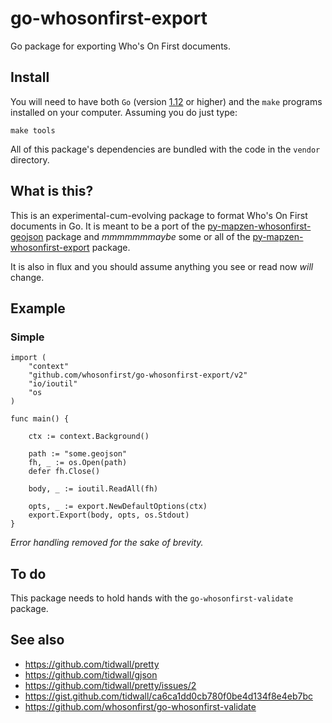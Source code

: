 # go-whosonfirst-export

Go package for exporting Who's On First documents.

## Install

You will need to have both `Go` (version [1.12](https://golang.org/dl) or higher) and the `make` programs installed on your computer. Assuming you do just type:

```
make tools
```

All of this package's dependencies are bundled with the code in the `vendor` directory.

## What is this?

This is an experimental-cum-evolving package to format Who's On First documents in Go. It is meant to be a port of the [py-mapzen-whosonfirst-geojson](https://github.com/whosonfirst/py-mapzen-whosonfirst-geojson) package and _mmmmmmmaybe_ some or all of the [py-mapzen-whosonfirst-export](https://github.com/whosonfirst/py-mapzen-whosonfirst-geojson) package.

It is also in flux and you should assume anything you see or read now _will_ change.

## Example

### Simple

```
import (
	"context"
	"github.com/whosonfirst/go-whosonfirst-export/v2"
	"io/ioutil"
	"os
)

func main() {

	ctx := context.Background()

	path := "some.geojson"     	
	fh, _ := os.Open(path)
	defer fh.Close()

	body, _ := ioutil.ReadAll(fh)

	opts, _ := export.NewDefaultOptions(ctx)
	export.Export(body, opts, os.Stdout)
}
```

_Error handling removed for the sake of brevity._

## To do

This package needs to hold hands with the `go-whosonfirst-validate` package.

## See also

* https://github.com/tidwall/pretty
* https://github.com/tidwall/gjson
* https://github.com/tidwall/pretty/issues/2
* https://gist.github.com/tidwall/ca6ca1dd0cb780f0be4d134f8e4eb7bc
* https://github.com/whosonfirst/go-whosonfirst-validate